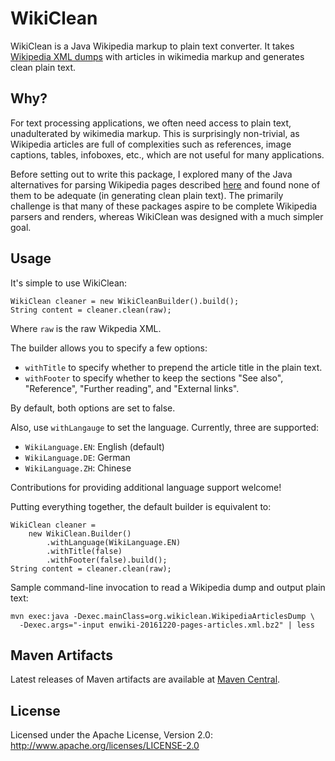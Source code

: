 WikiClean
=========

WikiClean is a Java Wikipedia markup to plain text converter. It takes [Wikipedia XML dumps](http://en.wikipedia.org/wiki/Wikipedia:Database_download) with articles in wikimedia markup and generates clean plain text.

Why?
----

For text processing applications, we often need access to plain text, unadulterated by wikimedia markup. This is surprisingly non-trivial, as Wikipedia articles are full of complexities such as references, image captions, tables, infoboxes, etc., which are not useful for many applications.

Before setting out to write this package, I explored many of the Java alternatives for parsing Wikipedia pages described
[here](http://www.mediawiki.org/wiki/Alternative_parsers) and found none of them to be adequate (in generating clean plain text). The primarily challenge is that many of these packages aspire to be complete Wikipedia parsers and renders, whereas WikiClean was designed with a much simpler goal.

Usage
-----

It's simple to use WikiClean:

```
WikiClean cleaner = new WikiCleanBuilder().build();
String content = cleaner.clean(raw);
```

Where `raw` is the raw Wikpedia XML.

The builder allows you to specify a few options:

* `withTitle` to specify whether to prepend the article title in the plain text.
* `withFooter` to specify whether to keep the sections "See also", "Reference", "Further reading", and "External links".

By default, both options are set to false.

Also, use `withLangauge` to set the language. Currently, three are supported:

* `WikiLanguage.EN`: English (default)
* `WikiLanguage.DE`: German
* `WikiLanguage.ZH`: Chinese

Contributions for providing additional language support welcome!

Putting everything together, the default builder is equivalent to:

```
WikiClean cleaner =
    new WikiClean.Builder()
        .withLanguage(WikiLanguage.EN)
        .withTitle(false)
        .withFooter(false).build();
String content = cleaner.clean(raw);
```

Sample command-line invocation to read a Wikipedia dump and output plain text:

```
mvn exec:java -Dexec.mainClass=org.wikiclean.WikipediaArticlesDump \
  -Dexec.args="-input enwiki-20161220-pages-articles.xml.bz2" | less
```

Maven Artifacts
---------------

Latest releases of Maven artifacts are available at [Maven Central](http://search.maven.org/#search%7Cga%7C1%7Cwikiclean).

License
-------

Licensed under the Apache License, Version 2.0: http://www.apache.org/licenses/LICENSE-2.0
